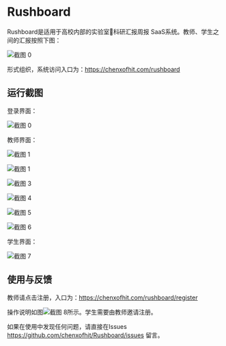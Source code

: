 # Rushboard

Rushboard是适用于高校内部的实验室🔬科研汇报周报 SaaS系统。教师、学生之间的汇报按照下图：

![截图 0](https://chenxofhit.com/rushboard/img/ktz-example.png)

形式组织，系统访问入口为：https://chenxofhit.com/rushboard

## 运行截图

登录界面：

![截图 0](https://tva1.sinaimg.cn/large/008i3skNgy1gt4kuhv487j319a0u0dlb.jpg)

教师界面：

![截图 1](https://tva1.sinaimg.cn/large/008i3skNgy1gt4l4u9ht0j319a0u00ym.jpg)

![截图 1](https://tva1.sinaimg.cn/large/008i3skNgy1gt4ky4hhr9j319a0u0tas.jpg)

![截图 3](https://tva1.sinaimg.cn/large/008i3skNgy1gt4kytkwujj319a0u0jtx.jpg)

![截图 4](https://tva1.sinaimg.cn/large/008i3skNgy1gt4kzjdhz3j319a0u0mzp.jpg)

![截图 5](https://tva1.sinaimg.cn/large/008i3skNgy1gt4l0rtxsgj319a0u0juk.jpg)

![截图 6](https://tva1.sinaimg.cn/large/008i3skNgy1gt4l1izz3ij319a0u0djc.jpg)

学生界面：

![截图 7](https://tva1.sinaimg.cn/large/008i3skNgy1gt4l8mlckmj319a0u0ju7.jpg)

## 使用与反馈

教师请点击注册，入口为：https://chenxofhit.com/rushboard/register

操作说明如图![截图 8]( https://chenxofhit.com/rushboard/img/czzn.png )所示。学生需要由教师邀请注册。

如果在使用中发现任何问题，请直接在Issues https://github.com/chenxofhit/Rushboard/issues 留言。
